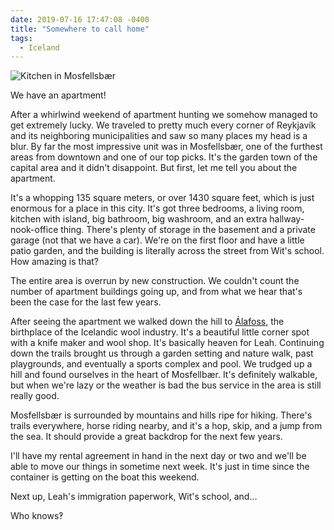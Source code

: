```yaml
---
date: 2019-07-16 17:47:08 -0400
title: "Somewhere to call home"
tags:
  - Iceland
---
```


![Kitchen in Mosfellsbær](https://blog.tomasino.org/images/mosfellsbaer-kitchen.jpg)

We have an apartment!

After a whirlwind weekend of apartment hunting we somehow managed to get
extremely lucky. We traveled to pretty much every corner of Reykjavík and
its neighboring municipalities and saw so many places my head is a blur.
By far the most impressive unit was in Mosfellsbær, one of the furthest
areas from downtown and one of our top picks. It's the garden town of the
capital area and it didn't disappoint. But first, let me tell you about
the apartment.

It's a whopping 135 square meters, or over 1430 square feet, which is just
enormous for a place in this city. It's got three bedrooms, a living room,
kitchen with island, big bathroom, big washroom, and an extra
hallway-nook-office thing. There's plenty of storage in the basement and
a private garage (not that we have a car). We're on the first floor and
have a little patio garden, and the building is literally across the
street from Wit's school. How amazing is that?

The entire area is overrun by new construction. We couldn't count the
number of apartment buildings going up, and from what we hear that's been
the case for the last few years.

After seeing the apartment we walked down the hill to
[Álafoss](https://alafoss.is/), the birthplace of the Icelandic wool
industry. It's a beautiful little corner spot with a knife maker and wool
shop. It's basically heaven for Leah. Continuing down the trails brought
us through a garden setting and nature walk, past playgrounds, and
eventually a sports complex and pool. We trudged up a hill and found
ourselves in the heart of Mosfellbær. It's definitely walkable, but when
we're lazy or the weather is bad the bus service in the area is still
really good.

Mosfellsbær is surrounded by mountains and hills ripe for hiking. There's
trails everywhere, horse riding nearby, and it's a hop, skip, and a jump
from the sea. It should provide a great backdrop for the next few years.

I'll have my rental agreement in hand in the next day or two and we'll be
able to move our things in sometime next week. It's just in time since the
container is getting on the boat this weekend.

Next up, Leah's immigration paperwork, Wit's school, and…

Who knows‽

<!--  vim: set shiftwidth=4 tabstop=4 expandtab: -->
